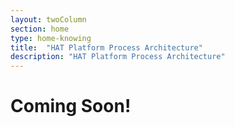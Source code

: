 ```yaml
---
layout: twoColumn
section: home
type: home-knowing
title:  "HAT Platform Process Architecture"
description: "HAT Platform Process Architecture"
---
```


# Coming Soon!
